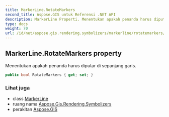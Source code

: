 ```yaml
---
title: MarkerLine.RotateMarkers
second_title: Aspose.GIS untuk Referensi .NET API
description: MarkerLine Properti. Menentukan apakah penanda harus diputar di sepanjang garis.
type: docs
weight: 70
url: /id/net/aspose.gis.rendering.symbolizers/markerline/rotatemarkers/
---
```

## MarkerLine.RotateMarkers property

Menentukan apakah penanda harus diputar di sepanjang garis.

```csharp
public bool RotateMarkers { get; set; }
```

### Lihat juga

* class [MarkerLine](../)
* ruang nama [Aspose.Gis.Rendering.Symbolizers](../../markerline/)
* perakitan [Aspose.GIS](../../../)


